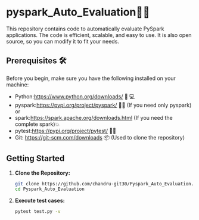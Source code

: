 # pyspark_Auto_Evaluation🚀✨
This repository contains code to automatically evaluate PySpark applications. The code is efficient, scalable, and easy to use. It is also open source, so you can modify it to fit your needs.

## Prerequisites 🛠️
Before you begin, make sure you have the following installed on your machine:

- Python:https://www.python.org/downloads/ 🐍 💻
- pyspark:https://pypi.org/project/pyspark/ 🐍💥 (If you need only pyspark) or
- spark:https://spark.apache.org/downloads.html (If you need the complete spark)💥
- pytest:https://pypi.org/project/pytest/ 🔬🧪
- Git: https://git-scm.com/downloads 📦 (Used to clone the repository)

## Getting Started

1. **Clone the Repository:**
   ```bash
   git clone https://github.com/chandru-git30/Pyspark_Auto_Evaluation.git
   cd Pyspark_Auto_Evaluation
   ```
2. **Execute test cases:**
   ```bash
   pytest test.py -v
   ```
